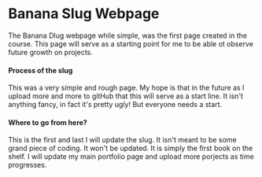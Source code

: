 
# Banana Slug Webpage

The Banana Dlug webpage while simple, was the first page created in the course. This page will serve as a starting point for me to be able ot observe future growth on projects.

#### Process of the slug

This was a very simple and rough page. My hope is that in the future as I upload more and more to gitHub that this will serve as a start line. It isn't anything fancy, in fact it's pretty ugly! But everyone needs a start.

#### Where to go from here?

This is the first and last I will update the slug. It isn't meant to be some grand piece of coding. It won't be updated. It is simply the first book on the shelf.
I will update my main portfolio page and upload more porjects as time progresses. 



